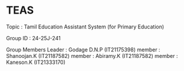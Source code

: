 # TEAS
Topic : Tamil Education Assistant System (for Primary Education)

Group ID : 24-25J-241

Group Members 
    Leader : Godage D.N.P (IT21175398) 
    member : Shanoojan.K (IT21187582)
    member : Abiramy.K (IT21187582)
    member : Kaneson.K (IT21333170)

